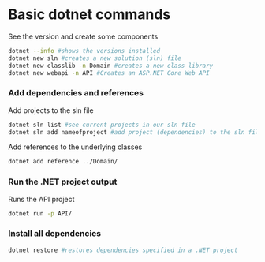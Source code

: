 # Basic dotnet commands
See the version and create some components
```sh
dotnet --info #shows the versions installed
dotnet new sln #creates a new solution (sln) file
dotnet new classlib -n Domain #creates a new class library
dotnet new webapi -n API #Creates an ASP.NET Core Web API
```
### Add dependencies and references
Add projects to the sln file
```sh
dotnet sln list #see current projects in our sln file
dotnet sln add nameofproject #add project (dependencies) to the sln file
```
Add references to the underlying classes
```sh
dotnet add reference ../Domain/ 
```

### Run the .NET project output 
Runs the API project 
```sh
dotnet run -p API/
```

### Install all dependencies
```sh
dotnet restore #restores dependencies specified in a .NET project
``` 

